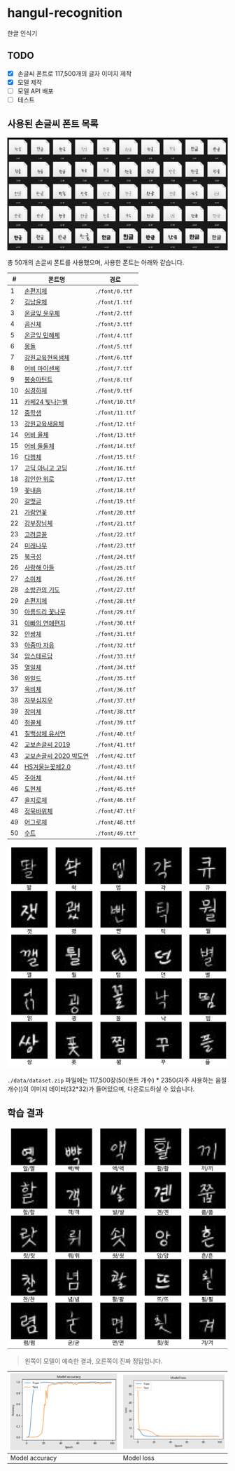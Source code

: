 # hangul-recognition
한글 인식기

## TODO
- [x] 손글씨 폰트로 117,500개의 글자 이미지 제작
- [x] 모델 제작
- [ ] 모델 API 배포
- [ ] 테스트

## 사용된 손글씨 폰트 목록

![font_list](./docs/font_list.png)

총 50개의 손글씨 폰트를 사용했으며, 사용한 폰트는 아래와 같습니다.

| # | 폰트명 | 경로 |
|---|---|---|
| 1 | [손편지체](https://noonnu.cc/font_page/546) | `./font/0.ttf` |
| 2 | [김남윤체](https://noonnu.cc/font_page/22) | `./font/1.ttf` |
| 3 | [온글잎 윤우체](https://noonnu.cc/font_page/668) | `./font/2.ttf` |
| 4 | [곰신체](https://noonnu.cc/font_page/540) | `./font/3.ttf` |
| 5 | [온글잎 민혜체](https://noonnu.cc/font_page/675) | `./font/4.ttf` |
| 6 | [몽돌](https://noonnu.cc/font_page/574) | `./font/5.ttf` |
| 7 | [강원교육현옥샘체](https://noonnu.cc/font_page/804) | `./font/6.ttf` |
| 8 | [어비 마이센체](https://noonnu.cc/font_page/178) | `./font/7.ttf` |
| 9 | [봉숭아틴트](https://noonnu.cc/font_page/259) | `./font/8.ttf` |
| 10 | [심경하체](https://noonnu.cc/font_page/873) | `./font/9.ttf` |
| 11 | [카페24 빛나는별](https://noonnu.cc/font_page/343) | `./font/10.ttf` |
| 12 | [중학생](https://noonnu.cc/font_page/570) | `./font/11.ttf` |
| 13 | [강원교육새음체](https://noonnu.cc/font_page/806) | `./font/12.ttf` |
| 14 | [어비 율체](https://noonnu.cc/font_page/207) | `./font/13.ttf` |
| 15 | [어비 둘둘체](https://noonnu.cc/font_page/144) | `./font/14.ttf` |
| 16 | [다행체](https://noonnu.cc/font_page/529) | `./font/15.ttf` |
| 17 | [고딕 아니고 고딩](https://noonnu.cc/font_page/542) | `./font/16.ttf` |
| 18 | [강인한 위로](https://noonnu.cc/font_page/560) | `./font/17.ttf` |
| 19 | [꽃내음](https://noonnu.cc/font_page/541) | `./font/18.ttf` |
| 20 | [갈맷글](https://noonnu.cc/font_page/604) | `./font/19.ttf` |
| 21 | [가람연꽃](https://noonnu.cc/font_page/605) | `./font/20.ttf` |
| 22 | [강부장님체](https://noonnu.cc/font_page/559) | `./font/21.ttf` |
| 23 | [고려글꼴](https://noonnu.cc/font_page/564) | `./font/22.ttf` |
| 24 | [미래나무](https://noonnu.cc/font_page/603) | `./font/23.ttf` |
| 25 | [북극성](https://noonnu.cc/font_page/582) | `./font/24.ttf` |
| 26 | [사랑해 아들](https://noonnu.cc/font_page/567) | `./font/25.ttf` |
| 27 | [소미체](https://noonnu.cc/font_page/595) | `./font/26.ttf` |
| 28 | [소방관의 기도](https://noonnu.cc/font_page/601) | `./font/27.ttf` |
| 29 | [손편지체](https://noonnu.cc/font_page/546) | `./font/28.ttf` |
| 30 | [아름드리 꽃나무](https://noonnu.cc/font_page/602) | `./font/29.ttf` |
| 31 | [아빠의 연애편지](https://noonnu.cc/font_page/539) | `./font/30.ttf` |
| 32 | [안쌍체](https://noonnu.cc/font_page/512) | `./font/31.ttf` |
| 33 | [아줌마 자유](https://noonnu.cc/font_page/556) | `./font/32.ttf` |
| 34 | [암스테르담](https://noonnu.cc/font_page/511) | `./font/33.ttf` |
| 35 | [열일체](https://noonnu.cc/font_page/550) | `./font/34.ttf` |
| 36 | [와일드](https://noonnu.cc/font_page/614) | `./font/35.ttf` |
| 37 | [옥비체](https://noonnu.cc/font_page/579) | `./font/36.ttf` |
| 38 | [자부심지우](https://noonnu.cc/font_page/584) | `./font/37.ttf` |
| 39 | [장미체](https://noonnu.cc/font_page/586) | `./font/38.ttf` |
| 40 | [점꼴체](https://noonnu.cc/font_page/536) | `./font/39.ttf` |
| 41 | [칠백삼체 유서연](https://noonnu.cc/font_page/777) | `./font/40.ttf` |
| 42 | [교보손글씨 2019](https://noonnu.cc/font_page/419) | `./font/41.ttf` |
| 43 | [교보손글씨 2020 박도연](https://noonnu.cc/font_page/782) | `./font/42.ttf` |
| 44 | [HS겨울눈꽃체2.0](https://noonnu.cc/font_page/810) | `./font/43.ttf` |
| 45 | [주아체](https://noonnu.cc/font_page/53) | `./font/44.ttf` |
| 46 | [도현체](https://noonnu.cc/font_page/55) | `./font/45.ttf` |
| 47 | [을지로체](https://noonnu.cc/font_page/321) | `./font/46.ttf` |
| 48 | [정묵바위체](https://noonnu.cc/font_page/395) | `./font/47.ttf` |
| 49 | [어그로체](https://noonnu.cc/font_page/740) | `./font/48.ttf` |
| 50 | [수트](https://noonnu.cc/font_page/844) | `./font/49.ttf` |

![결과물](./docs/dataset_result.png)

`./data/dataset.zip` 파일에는 117,500장(50(폰트 개수) * 2350(자주 사용하는 음절 개수))의 이미지 데이터(32*32)가 들어있으며, 다운로드하실 수 있습니다.

## 학습 결과
![학습 결과](./docs/model_result.png)
> 왼쪽이 모델이 예측한 결과, 오른쪽이 진짜 정답입니다.


| <img src="./docs/model_fit_result_acc.png" width="480px"> | <img src="./docs/model_fit_result_loss.png" width="480px">
| - | - | 
| Model accuracy | Model loss |